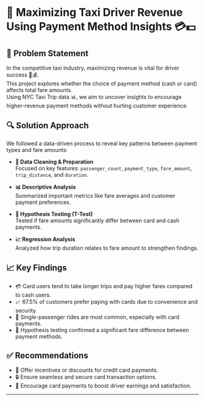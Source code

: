 # 🚖 Maximizing Taxi Driver Revenue Using Payment Method Insights 💳💵

## 📌 Problem Statement
In the competitive taxi industry, maximizing revenue is vital for driver success 🚖💰.  
This project explores whether the choice of payment method (cash or card) affects total fare amounts.  
Using NYC Taxi Trip data 📊, we aim to uncover insights to encourage higher-revenue payment methods without hurting customer experience.

## 🔍 Solution Approach
We followed a data-driven process to reveal key patterns between payment types and fare amounts:

- **🧹 Data Cleaning & Preparation**  
  Focused on key features: `passenger_count`, `payment_type`, `fare_amount`, `trip_distance`, and `duration`.

- **📊 Descriptive Analysis**  
  Summarized important metrics like fare averages and customer payment preferences.

- **🧪 Hypothesis Testing (T-Test)**  
  Tested if fare amounts significantly differ between card and cash payments.

- **📈 Regression Analysis**  
  Analyzed how trip duration relates to fare amount to strengthen findings.

## 📈 Key Findings
- 💳 Card users tend to take longer trips and pay higher fares compared to cash users.
- 📈 67.5% of customers prefer paying with cards due to convenience and security.
- 👥 Single-passenger rides are most common, especially with card payments.
- 🧪 Hypothesis testing confirmed a significant fare difference between payment methods.

## ✅ Recommendations
- 🎁 Offer incentives or discounts for credit card payments.
- 🔒 Ensure seamless and secure card transaction options.
- 🎯 Encourage card payments to boost driver earnings and satisfaction.

---
